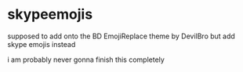 # skypeemojis
supposed to add onto the BD EmojiReplace theme by DevilBro but add skype emojis instead

i am probably never gonna finish this completely
